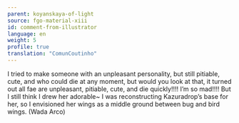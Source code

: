 ```yaml
---
parent: koyanskaya-of-light
source: fgo-material-xiii
id: comment-from-illustrator
language: en
weight: 5
profile: true
translation: "ComunCoutinho"
---
```


I tried to make someone with an unpleasant personality, but still pitiable, cute, and who could die at any moment, but would you look at that, it turned out all fae are unpleasant, pitiable, cute, and die quickly!!!! I’m so mad!!!! But I still think I drew her adorable~ I was reconstructing Kazuradrop’s base for her, so I envisioned her wings as a middle ground between bug and bird wings. (Wada Arco)
